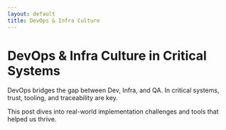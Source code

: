 ```yaml
---
layout: default
title: DevOps & Infra Culture
---
```


# DevOps & Infra Culture in Critical Systems

DevOps bridges the gap between Dev, Infra, and QA. In critical systems, trust, tooling, and traceability are key.

This post dives into real-world implementation challenges and tools that helped us thrive.
